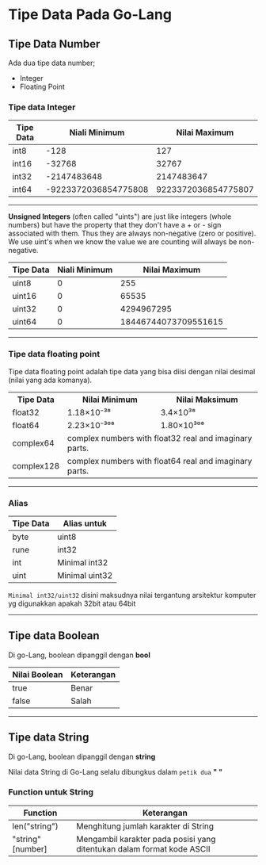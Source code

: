 # Tipe Data Pada Go-Lang

## Tipe Data Number

Ada dua tipe data number;

- Integer
- Floating Point

### Tipe data Integer

| Tipe Data | Niali Minimum        | Nilai Maximum       |
| --------- | -------------------- | ------------------- |
| int8      | -128                 | 127                 |
| int16     | -32768               | 32767               |
| int32     | -2147483648          | 2147483647          |
| int64     | -9223372036854775808 | 9223372036854775807 |

---

**Unsigned Integers** (often called "uints") are just like integers (whole numbers) but have the property that they don't have a + or - sign associated with them. Thus they are always non-negative (zero or positive). We use uint's when we know the value we are counting will always be non-negative.

| Tipe Data | Niali Minimum | Nilai Maximum        |
| --------- | ------------- | -------------------- |
| uint8     | 0             | 255                  |
| uint16    | 0             | 65535                |
| uint32    | 0             | 4294967295           |
| uint64    | 0             | 18446744073709551615 |

---

### Tipe data floating point

Tipe data floating point adalah tipe data yang bisa diisi dengan nilai desimal (nilai yang ada komanya).

<table>
    <tr>
        <th>Tipe Data</th>
        <th>Nilai Minimum</th>
        <th>Nilai Maksimum</th>
    </tr>
    <tr>
        <td>float32</td>
        <td>1.18×10⁻³⁸</td>
        <td>3.4×10³⁸</td>
    </tr>
    <tr>
        <td>float64</td>
        <td>2.23×10⁻³⁰⁸</td>
        <td>1.80×10³⁰⁸</td>
    </tr>
    <tr>
        <td>complex64</td>
        <td colspan="2">complex numbers with float32 real and imaginary parts.</td>
    </tr>
    <tr>
        <td>complex128</td>
        <td colspan="2">complex numbers with float64 real and imaginary parts.</td>
    </tr>
</table>

---

### Alias

| Tipe Data | Alias untuk    |
| --------- | -------------- |
| byte      | uint8          |
| rune      | int32          |
| int       | Minimal int32  |
| uint      | Minimal uint32 |

`Minimal int32/uint32` disini maksudnya nilai tergantung arsitektur komputer yg digunakkan apakah 32bit atau 64bit

---

## Tipe data Boolean

Di go-Lang, boolean dipanggil dengan **bool**

| Nilai Boolean | Keterangan |
| ------------- | ---------- |
| true          | Benar      |
| false         | Salah      |

---

## Tipe data String

Di go-Lang, boolean dipanggil dengan **string**

Nilai data String di Go-Lang selalu dibungkus dalam `petik dua` **" "**

### Function untuk String

| Function         | Keterangan                                                             |
| ---------------- | ---------------------------------------------------------------------- |
| len("string")    | Menghitung jumlah karakter di String                                   |
| "string"[number] | Mengambil karakter pada posisi yang ditentukan dalam format kode ASCII |
